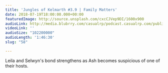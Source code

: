 ```yaml
---
title: 'Jungles of Kelmarth #3.9 | Family Matters'
date: 2018-07-19T18:00:00.000+00:00
featuredImage: http://source.unsplash.com/cxcCJVep9DI/1600x900
audioLink: http://media.blubrry.com/casualrp/podcast.casualrp.com/public/Chapter%203%20Ep.%209%20_%20Family%20Matters.mp3
videoLink: ''
audioSize: "102200000"
audioLength: '1:46:30'
slug: "58"

---
```

Leila and Selwyn's bond strengthens as Ash becomes suspicious of one of their hosts.